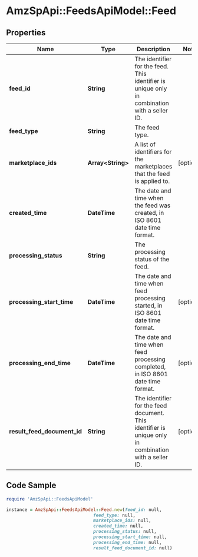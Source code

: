 # AmzSpApi::FeedsApiModel::Feed

## Properties

Name | Type | Description | Notes
------------ | ------------- | ------------- | -------------
**feed_id** | **String** | The identifier for the feed. This identifier is unique only in combination with a seller ID. | 
**feed_type** | **String** | The feed type. | 
**marketplace_ids** | **Array&lt;String&gt;** | A list of identifiers for the marketplaces that the feed is applied to. | [optional] 
**created_time** | **DateTime** | The date and time when the feed was created, in ISO 8601 date time format. | 
**processing_status** | **String** | The processing status of the feed. | 
**processing_start_time** | **DateTime** | The date and time when feed processing started, in ISO 8601 date time format. | [optional] 
**processing_end_time** | **DateTime** | The date and time when feed processing completed, in ISO 8601 date time format. | [optional] 
**result_feed_document_id** | **String** | The identifier for the feed document. This identifier is unique only in combination with a seller ID. | [optional] 

## Code Sample

```ruby
require 'AmzSpApi::FeedsApiModel'

instance = AmzSpApi::FeedsApiModel::Feed.new(feed_id: null,
                                 feed_type: null,
                                 marketplace_ids: null,
                                 created_time: null,
                                 processing_status: null,
                                 processing_start_time: null,
                                 processing_end_time: null,
                                 result_feed_document_id: null)
```


